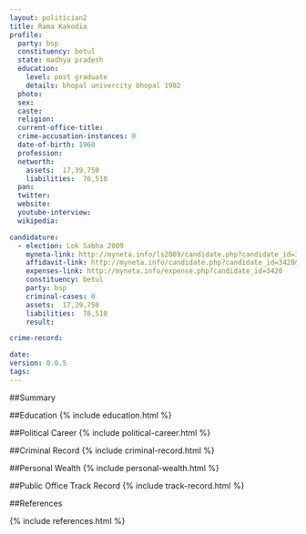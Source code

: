 ```yaml
---
layout: politician2
title: Rama Kakodia
profile: 
  party: bsp
  constituency: betul
  state: madhya pradesh
  education: 
    level: post graduate
    details: bhopal univercity bhopal 1982
  photo: 
  sex: 
  caste: 
  religion: 
  current-office-title: 
  crime-accusation-instances: 0
  date-of-birth: 1960
  profession: 
  networth: 
    assets:  17,39,750
    liabilities:  76,510
  pan: 
  twitter: 
  website: 
  youtube-interview: 
  wikipedia: 

candidature: 
  - election: Lok Sabha 2009
    myneta-link: http://myneta.info/ls2009/candidate.php?candidate_id=3420
    affidavit-link: http://myneta.info/candidate.php?candidate_id=3420&scan=original
    expenses-link: http://myneta.info/expense.php?candidate_id=3420
    constituency: betul 
    party: bsp
    criminal-cases: 0
    assets:  17,39,750
    liabilities:  76,510
    result:  

crime-record: 

date: 
version: 0.0.5
tags: 
---
```

##Summary


##Education
{% include education.html %}


##Political Career
{% include political-career.html %}


##Criminal Record
{% include criminal-record.html %}


##Personal Wealth
{% include personal-wealth.html %}


##Public Office Track Record
{% include track-record.html %}


##References


{% include references.html %}